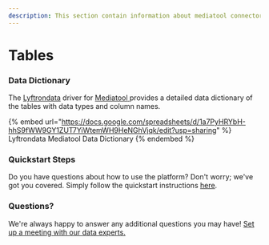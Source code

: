```yaml
---
description: This section contain information about mediatool connector tables information
---
```


# Tables

### Data Dictionary

The [Lyftrondata](https://www.lyftrondata.com/) driver for [Mediatool](https://www.lyftrondata.com/integration/mediatool/)[ ](https://www.lyftrondata.com/integration/mediatool/)provides a detailed data dictionary of the tables with data types and column names.

{% embed url="https://docs.google.com/spreadsheets/d/1a7PyHRYbH-hhS9fWW9GY1ZUT7YiWtemWH9HeNGhVjqk/edit?usp=sharing" %}
Lyftrondata Mediatool Data Dictionary
{% endembed %}

### Quickstart Steps

Do you have questions about how to use the platform? Don't worry; we've got you covered. Simply follow the quickstart instructions [here](../../../../quickstart-steps.md).

### Questions? <a href="#questions" id="questions"></a>

We're always happy to answer any additional questions you may have! [Set up a meeting with our data experts.](https://www.lyftrondata.com/book-a-meeting/)


